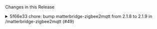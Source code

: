 Changes in this Release

<details><summary>5f66e33 chore: bump matterbridge-zigbee2mqtt from 2.1.8 to 2.1.9 in /matterbridge-zigbee2mqtt (#49)</summary>
chore: bump matterbridge-zigbee2mqtt from 2.1.8 to 2.1.9 in /matterbridge-zigbee2mqtt (#49)

Bumps
[matterbridge-zigbee2mqtt](https://github.com/Luligu/matterbridge-zigbee2mqtt)
from 2.1.8 to 2.1.9.
<details>
<summary>Changelog</summary>
<p><em>Sourced from <a
href="https://github.com/Luligu/matterbridge-zigbee2mqtt/blob/main/CHANGELOG.md">matterbridge-zigbee2mqtt's
changelog</a>.</em></p>
<blockquote>
<h2>[2.1.9] - 2024-07-28</h2>
<h3>Changed</h3>
<ul>
<li>[package]: Updated dependencies.</li>
<li>[logger]: Update node-ansi-logger to 2.0.6.</li>
<li>[storage]: Update node-persist-manager to 1.0.8.</li>
</ul>
<!-- raw HTML omitted -->
</blockquote>
</details>
<details>
<summary>Commits</summary>
<ul>
<li>See full diff in <a
href="https://github.com/Luligu/matterbridge-zigbee2mqtt/commits">compare
view</a></li>
</ul>
</details>
<br />


[![Dependabot compatibility
score](https://dependabot-badges.githubapp.com/badges/compatibility_score?dependency-name=matterbridge-zigbee2mqtt&package-manager=npm_and_yarn&previous-version=2.1.8&new-version=2.1.9)](https://docs.github.com/en/github/managing-security-vulnerabilities/about-dependabot-security-updates#about-compatibility-scores)

Dependabot will resolve any conflicts with this PR as long as you don't
alter it yourself. You can also trigger a rebase manually by commenting
`@dependabot rebase`.

[//]: # (dependabot-automerge-start)
[//]: # (dependabot-automerge-end)

---

<details>
<summary>Dependabot commands and options</summary>
<br />

You can trigger Dependabot actions by commenting on this PR:
- `@dependabot rebase` will rebase this PR
- `@dependabot recreate` will recreate this PR, overwriting any edits
that have been made to it
- `@dependabot merge` will merge this PR after your CI passes on it
- `@dependabot squash and merge` will squash and merge this PR after
your CI passes on it
- `@dependabot cancel merge` will cancel a previously requested merge
and block automerging
- `@dependabot reopen` will reopen this PR if it is closed
- `@dependabot close` will close this PR and stop Dependabot recreating
it. You can achieve the same result by closing it manually
- `@dependabot show <dependency name> ignore conditions` will show all
of the ignore conditions of the specified dependency
- `@dependabot ignore this major version` will close this PR and stop
Dependabot creating any more for this major version (unless you reopen
the PR or upgrade to it yourself)
- `@dependabot ignore this minor version` will close this PR and stop
Dependabot creating any more for this minor version (unless you reopen
the PR or upgrade to it yourself)
- `@dependabot ignore this dependency` will close this PR and stop
Dependabot creating any more for this dependency (unless you reopen the
PR or upgrade to it yourself)


</details>

Signed-off-by: dependabot[bot] <support@github.com>
Co-authored-by: dependabot[bot] <49699333+dependabot[bot]@users.noreply.github.com></details>